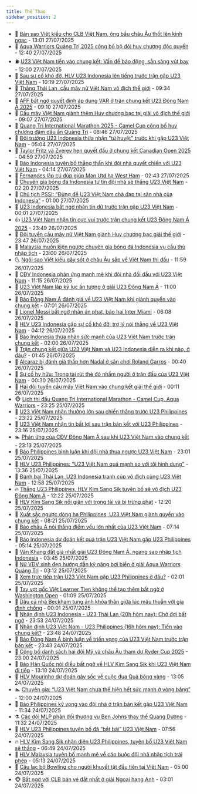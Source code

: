 ```yaml
---
title: Thể Thao
sidebar_position: 2
---
```


<!-- dantri-the-thao:START -->
- 🎡 [Bán sao Việt kiều cho CLB Việt Nam, ông bầu châu Âu thốt lên kinh ngạc](https://dantri.com.vn/the-thao/ban-sao-viet-kieu-cho-clb-viet-nam-ong-bau-chau-au-thot-len-kinh-ngac-20250727193824653.htm) - 13:01 27/07/2025
- 💯 [Aqua Warriors Quảng Trị 2025 công bố bộ đôi huy chương độc quyền](https://dantri.com.vn/the-thao/aqua-warriors-quang-tri-2025-cong-bo-bo-doi-huy-chuong-doc-quyen-20250727124912836.htm) - 12:40 27/07/2025
- ⛽️ [U23 Việt Nam tiến vào chung kết: Vấn đề báo động, sẵn sàng vút bay](https://dantri.com.vn/the-thao/u23-viet-nam-tien-vao-chung-ket-van-de-bao-dong-san-sang-vut-bay-20250727000933220.htm) - 12:00 27/07/2025
- 💃 [Sau sự cố khó đỡ, HLV U23 Indonesia lên tiếng trước trận gặp U23 Việt Nam](https://dantri.com.vn/the-thao/sau-su-co-kho-do-hlv-u23-indonesia-len-tieng-truoc-tran-gap-u23-viet-nam-20250727111943487.htm) - 10:19 27/07/2025
- 🌈 [Thắng Thái Lan, cầu mây nữ Việt Nam vô địch thế giới](https://dantri.com.vn/the-thao/thang-thai-lan-cau-may-nu-viet-nam-vo-dich-the-gioi-20250727165044660.htm) - 09:34 27/07/2025
- 🦅 [AFF bất ngờ quyết định áp dụng VAR ở trận chung kết U23 Đông Nam Á 2025](https://dantri.com.vn/the-thao/aff-bat-ngo-quyet-dinh-ap-dung-var-o-tran-chung-ket-u23-dong-nam-a-2025-20250727143302398.htm) - 09:10 27/07/2025
- 🌝 [Cầu mây Việt Nam giành thêm Huy chương bạc tại giải vô địch thế giới](https://dantri.com.vn/the-thao/cau-may-viet-nam-gianh-them-huy-chuong-bac-tai-giai-vo-dich-the-gioi-20250727135819045.htm) - 09:07 27/07/2025
- 🚀 [Quang Tri International Marathon 2025 - Camel Cup công bố huy chương đậm dấu ấn Quảng Trị](https://dantri.com.vn/the-thao/quang-tri-international-marathon-2025-camel-cup-cong-bo-huy-chuong-dam-dau-an-quang-tri-20250727124302418.htm) - 08:46 27/07/2025
- 🎉 [Đội trưởng U23 Indonesia thừa nhận &quot;tử huyệt&quot; trước khi gặp U23 Việt Nam](https://dantri.com.vn/the-thao/doi-truong-u23-indonesia-thua-nhan-tu-huyet-truoc-khi-gap-u23-viet-nam-20250727083634380.htm) - 05:04 27/07/2025
- 📝 [Taylor Fritz và Zverev hẹn quyết đấu ở chung kết Canadian Open 2025](https://dantri.com.vn/the-thao/taylor-fritz-va-zverev-hen-quyet-dau-o-chung-ket-canadian-open-2025-20250727131110407.htm) - 04:59 27/07/2025
- 🦄 [Báo Indonesia tuyên bố thẳng thắn khi đội nhà quyết chiến với U23 Việt Nam](https://dantri.com.vn/the-thao/bao-indonesia-tuyen-bo-thang-than-khi-doi-nha-quyet-chien-voi-u23-viet-nam-20250727110630687.htm) - 04:14 27/07/2025
- 🎉 [Fernandes lập cú đúp giúp Man Utd hạ West Ham](https://dantri.com.vn/the-thao/fernandes-lap-cu-dup-giup-man-utd-ha-west-ham-20250727094324482.htm) - 02:43 27/07/2025
- 💼 [Chuyên gia bóng đá Indonesia tự tin đội nhà sẽ thắng U23 Việt Nam](https://dantri.com.vn/the-thao/chuyen-gia-bong-da-indonesia-tu-tin-doi-nha-se-thang-u23-viet-nam-20250727083108072.htm) - 02:20 27/07/2025
- 🤡 [Chủ tịch PSSI: “Đừng để U23 Việt Nam chà đạp tại sân nhà của Indonesia”](https://dantri.com.vn/the-thao/chu-tich-pssi-dung-de-u23-viet-nam-cha-dap-tai-san-nha-cua-indonesia-20250727075928646.htm) - 01:00 27/07/2025
- 🦆 [U23 Indonesia bất ngờ nhận tin dữ trước trận gặp U23 Việt Nam](https://dantri.com.vn/the-thao/u23-indonesia-bat-ngo-nhan-tin-du-truoc-tran-gap-u23-viet-nam-20250727003956004.htm) - 00:01 27/07/2025
- 👍 [U23 Việt Nam nhận tin cực vui trước trận chung kết U23 Đông Nam Á 2025](https://dantri.com.vn/the-thao/u23-viet-nam-nhan-tin-cuc-vui-truoc-tran-chung-ket-u23-dong-nam-a-2025-20250726231522337.htm) - 23:49 26/07/2025
- 💼 [Đội tuyển cầu mây nữ Việt Nam giành Huy chương bạc giải thế giới](https://dantri.com.vn/the-thao/doi-tuyen-cau-may-nu-viet-nam-gianh-huy-chuong-bac-giai-the-gioi-20250726234202670.htm) - 23:47 26/07/2025
- 🦒 [Malaysia muốn kiện ngược chuyên gia bóng đá Indonesia vụ cầu thủ nhập tịch](https://dantri.com.vn/the-thao/malaysia-muon-kien-nguoc-chuyen-gia-bong-da-indonesia-vu-cau-thu-nhap-tich-20250726175031914.htm) - 23:00 26/07/2025
- 🌜 [Ngôi sao Việt kiều gây sốt ở châu Âu sắp về Việt Nam thi đấu](https://dantri.com.vn/the-thao/ngoi-sao-viet-kieu-gay-sot-o-chau-au-sap-ve-viet-nam-thi-dau-20250726185847615.htm) - 11:59 26/07/2025
- 🦆 [CĐV Indonesia phản ứng mạnh mẽ khi đội nhà đối đầu với U23 Việt Nam](https://dantri.com.vn/the-thao/cdv-indonesia-phan-ung-manh-me-khi-doi-nha-doi-dau-voi-u23-viet-nam-20250726180049083.htm) - 11:15 26/07/2025
- 💪 [U23 Việt Nam lập kỷ lục ấn tượng ở giải U23 Đông Nam Á](https://dantri.com.vn/the-thao/u23-viet-nam-lap-ky-luc-an-tuong-o-giai-u23-dong-nam-a-20250726144518469.htm) - 11:00 26/07/2025
- 🧠 [Báo Đông Nam Á đánh giá về U23 Việt Nam khi giành quyền vào chung kết](https://dantri.com.vn/the-thao/bao-dong-nam-a-danh-gia-ve-u23-viet-nam-khi-gianh-quyen-vao-chung-ket-20250726134901286.htm) - 07:01 26/07/2025
- 🦄 [Lionel Messi bất ngờ nhận án phạt, báo hại Inter Miami](https://dantri.com.vn/the-thao/lionel-messi-bat-ngo-nhan-an-phat-bao-hai-inter-miami-20250726124240563.htm) - 06:08 26/07/2025
- 🥸 [HLV U23 Indonesia gặp sự cố khó đỡ, trợ lý nói thẳng về U23 Việt Nam](https://dantri.com.vn/the-thao/hlv-u23-indonesia-gap-su-co-kho-do-tro-ly-noi-thang-ve-u23-viet-nam-20250726104231460.htm) - 04:12 26/07/2025
- 🤠 [Báo Indonesia thừa nhận sức mạnh của U23 Việt Nam trước trận chung kết](https://dantri.com.vn/the-thao/bao-indonesia-thua-nhan-suc-manh-cua-u23-viet-nam-truoc-tran-chung-ket-20250726023618499.htm) - 02:00 26/07/2025
- 👺 [Trận chung kết giữa U23 Việt Nam và U23 Indonesia diễn ra khi nào, ở đâu?](https://dantri.com.vn/the-thao/tran-chung-ket-giua-u23-viet-nam-va-u23-indonesia-dien-ra-khi-nao-o-dau-20250726084521453.htm) - 01:45 26/07/2025
- 📝 [Alcaraz bị đánh giá thấp hơn Nadal ở sân chơi Roland Garros](https://dantri.com.vn/the-thao/alcaraz-bi-danh-gia-thap-hon-nadal-o-san-choi-roland-garros-20250726073725718.htm) - 00:40 26/07/2025
- 🦆 [Sự cố hy hữu: Trọng tài rút thẻ đỏ nhầm người ở trận đấu của U23 Việt Nam](https://dantri.com.vn/the-thao/su-co-hy-huu-trong-tai-rut-the-do-nham-nguoi-o-tran-dau-cua-u23-viet-nam-20250725234453632.htm) - 00:30 26/07/2025
- 🥳 [Hai đội tuyển cầu mây Việt Nam vào chung kết giải thế giới](https://dantri.com.vn/the-thao/hai-doi-tuyen-cau-may-viet-nam-vao-chung-ket-giai-the-gioi-20250726070908102.htm) - 00:11 26/07/2025
- 🐵 [Lịch thi đấu Quang Tri International Marathon - Camel Cup, Aqua Warriors](https://dantri.com.vn/the-thao/lich-thi-dau-quang-tri-international-marathon-camel-cup-aqua-warriors-20250725235055823.htm) - 23:25 25/07/2025
- 🤩 [U23 Việt Nam nhận thưởng lớn sau chiến thắng trước U23 Philippines](https://dantri.com.vn/the-thao/u23-viet-nam-nhan-thuong-lon-sau-chien-thang-truoc-u23-philippines-20250725232044169.htm) - 23:22 25/07/2025
- 🤠 [U23 Việt Nam nhận tin bất lợi sau trận bán kết với U23 Philippines](https://dantri.com.vn/the-thao/u23-viet-nam-nhan-tin-bat-loi-sau-tran-ban-ket-voi-u23-philippines-20250726015206003.htm) - 23:16 25/07/2025
- 🏊 [Phản ứng của CĐV Đông Nam Á sau khi U23 Việt Nam vào chung kết](https://dantri.com.vn/the-thao/phan-ung-cua-cdv-dong-nam-a-sau-khi-u23-viet-nam-vao-chung-ket-20250725230642051.htm) - 23:13 25/07/2025
- 🗽 [Báo Philippines bình luận khi đội nhà thua ngược U23 Việt Nam](https://dantri.com.vn/the-thao/bao-philippines-binh-luan-khi-doi-nha-thua-nguoc-u23-viet-nam-20250725224416111.htm) - 23:01 25/07/2025
- 🚀 [HLV U23 Philippines: &quot;U23 Việt Nam quá mạnh so với tôi hình dung&quot;](https://dantri.com.vn/the-thao/hlv-u23-philippines-u23-viet-nam-qua-manh-so-voi-toi-hinh-dung-20250725194446351.htm) - 13:36 25/07/2025
- 🎉 [Đánh bại Thái Lan, U23 Indonesia tranh cúp vô địch cùng U23 Việt Nam](https://dantri.com.vn/the-thao/danh-bai-thai-lan-u23-indonesia-tranh-cup-vo-dich-cung-u23-viet-nam-20250725195748041.htm) - 12:58 25/07/2025
- 🔥 [Thắng U23 Philippines, HLV Kim Sang Sik tuyên bố sẽ vô địch U23 Đông Nam Á](https://dantri.com.vn/the-thao/thang-u23-philippines-hlv-kim-sang-sik-tuyen-bo-se-vo-dich-u23-dong-nam-a-20250725191959285.htm) - 12:22 25/07/2025
- 🎉 [HLV Kim Sang Sik nổi giận với trọng tài và bị trừng phạt](https://dantri.com.vn/the-thao/hlv-kim-sang-sik-noi-gian-voi-trong-tai-va-bi-trung-phat-20250725190253558.htm) - 12:20 25/07/2025
- 🎡 [Xuất sắc ngược dòng hạ Philippines, U23 Việt Nam giành quyền vào chung kết](https://dantri.com.vn/the-thao/xuat-sac-nguoc-dong-ha-philippines-u23-viet-nam-gianh-quyen-vao-chung-ket-20250725152142400.htm) - 08:21 25/07/2025
- 🐻 [Báo châu Á nói thẳng điểm yếu lớn nhất của U23 Việt Nam](https://dantri.com.vn/the-thao/bao-chau-a-noi-thang-diem-yeu-lon-nhat-cua-u23-viet-nam-20250725131408717.htm) - 07:14 25/07/2025
- 🌊 [Báo Indonesia dự đoán kết quả trận U23 Việt Nam gặp U23 Philippines](https://dantri.com.vn/the-thao/bao-indonesia-du-doan-ket-qua-tran-u23-viet-nam-gap-u23-philippines-20250725111403217.htm) - 05:14 25/07/2025
- 💃 [Văn Khang đắt giá nhất giải U23 Đông Nam Á, ngang sao nhập tịch Indonesia](https://dantri.com.vn/the-thao/van-khang-dat-gia-nhat-giai-u23-dong-nam-a-ngang-sao-nhap-tich-indonesia-20250725103911799.htm) - 03:45 25/07/2025
- 🤔 [Nữ VĐV xinh đẹp hướng dẫn kỹ năng bơi biển ở giải Aqua Warriors Quảng Trị](https://dantri.com.vn/the-thao/nu-vdv-xinh-dep-huong-dan-ky-nang-boi-bien-o-giai-aqua-warriors-quang-tri-20250724235852171.htm) - 03:12 25/07/2025
- 🤭 [Xem trực tiếp trận U23 Việt Nam gặp U23 Philippines ở đâu?](https://dantri.com.vn/the-thao/xem-truc-tiep-tran-u23-viet-nam-gap-u23-philippines-o-dau-20250725085354738.htm) - 02:01 25/07/2025
- 👹 [Tay vợt gốc Việt Learner Tien không thể tạo thêm bất ngờ ở Washington Open](https://dantri.com.vn/the-thao/tay-vot-goc-viet-learner-tien-khong-the-tao-them-bat-ngo-o-washington-open-20250725080735979.htm) - 01:09 25/07/2025
- 🗽 [Dâu cả nhà Beckham tung ảnh khỏa thân giữa lúc mâu thuẫn với gia đình chồng](https://dantri.com.vn/the-thao/dau-ca-nha-beckham-tung-anh-khoa-than-giua-luc-mau-thuan-voi-gia-dinh-chong-20250724225829578.htm) - 00:01 25/07/2025
- 🥳 [Nhận định U23 Indonesia - U23 Thái Lan &lpar;20h hôm nay&rpar;: Chờ đợi bất ngờ](https://dantri.com.vn/the-thao/nhan-dinh-u23-indonesia-u23-thai-lan-20h-hom-nay-cho-doi-bat-ngo-20250724193932125.htm) - 23:53 24/07/2025
- 💃 [Nhận định U23 Việt Nam - U23 Philippines &lpar;16h hôm nay&rpar;: Tiến vào chung kết?](https://dantri.com.vn/the-thao/nhan-dinh-u23-viet-nam-u23-philippines-16h-hom-nay-tien-vao-chung-ket-20250724190821469.htm) - 23:48 24/07/2025
- 🧰 [Báo Đông Nam Á bình luận về triển vọng của U23 Việt Nam trước trận bán kết](https://dantri.com.vn/the-thao/bao-dong-nam-a-binh-luan-ve-trien-vong-cua-u23-viet-nam-truoc-tran-ban-ket-20250725004930085.htm) - 23:43 24/07/2025
- 💪 [Công bố danh sách hai đội Mỹ và châu Âu tham dự Ryder Cup 2025](https://dantri.com.vn/the-thao/cong-bo-danh-sach-hai-doi-my-va-chau-au-tham-du-ryder-cup-2025-20250724235244615.htm) - 23:00 24/07/2025
- 🚀 [Báo Hàn Quốc nói điều bất ngờ về HLV Kim Sang Sik khi U23 Việt Nam đi tiếp](https://dantri.com.vn/the-thao/bao-han-quoc-noi-dieu-bat-ngo-ve-hlv-kim-sang-sik-khi-u23-viet-nam-di-tiep-20250724191028196.htm) - 13:10 24/07/2025
- 🤠 [HLV Mourinho dự đoán gây sốc về cuộc đua Quả bóng vàng](https://dantri.com.vn/the-thao/hlv-mourinho-du-doan-gay-soc-ve-cuoc-dua-qua-bong-vang-20250724200516138.htm) - 13:05 24/07/2025
- 🏊 [Chuyên gia: “U23 Việt Nam chưa thể hiện hết sức mạnh ở vòng bảng”](https://dantri.com.vn/the-thao/chuyen-gia-u23-viet-nam-chua-the-hien-het-suc-manh-o-vong-bang-20250724003518104.htm) - 12:00 24/07/2025
- 🦄 [Báo Philippines kỳ vọng vào đội nhà ở trận bán kết gặp U23 Việt Nam](https://dantri.com.vn/the-thao/bao-philippines-ky-vong-vao-doi-nha-o-tran-ban-ket-gap-u23-viet-nam-20250724124040850.htm) - 11:34 24/07/2025
- ⚗️ [Các đội MLP phản đối thương vụ Ben Johns thay thế Quang Dương](https://dantri.com.vn/the-thao/cac-doi-mlp-phan-doi-thuong-vu-ben-johns-thay-the-quang-duong-20250724155309502.htm) - 11:32 24/07/2025
- 🥷 [HLV U23 Philippines tuyên bố đã “bắt bài” U23 Việt Nam](https://dantri.com.vn/the-thao/hlv-u23-philippines-tuyen-bo-da-bat-bai-u23-viet-nam-20250724141610577.htm) - 07:56 24/07/2025
- 🔥 [HLV Kim Sang Sik nhận diện U23 Philippines, tuyên bố U23 Việt Nam sẽ thắng](https://dantri.com.vn/the-thao/hlv-kim-sang-sik-nhan-dien-u23-philippines-tuyen-bo-u23-viet-nam-se-thang-20250724134628392.htm) - 06:49 24/07/2025
- 🦅 [HLV Malaysia tuyên bố mạnh mẽ về cáo buộc đội nhà nhập tịch trái phép](https://dantri.com.vn/the-thao/hlv-malaysia-tuyen-bo-manh-me-ve-cao-buoc-doi-nha-nhap-tich-trai-phep-20250724120757951.htm) - 05:13 24/07/2025
- 🌝 [Câu lạc bộ Bowling cho người khuyết tật đầu tiên tại Việt Nam](https://dantri.com.vn/the-thao/cau-lac-bo-bowling-cho-nguoi-khuyet-tat-dau-tien-tai-viet-nam-20250718184041524.htm) - 05:00 24/07/2025
- 🐵 [Bất ngờ với CLB bán vé đắt nhất ở giải Ngoại hạng Anh](https://dantri.com.vn/the-thao/bat-ngo-voi-clb-ban-ve-dat-nhat-o-giai-ngoai-hang-anh-20250724100016429.htm) - 03:01 24/07/2025<!-- dantri-the-thao:END -->
